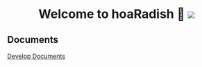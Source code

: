 <h1 align<h1 align="center">Welcome to hoaRadish 👋  <img src="https://img.shields.io/badge/hoaRadish-v0.0.0-blue"/></h1>   

## Documents
[Develop Documents](doc/develop/LBT-Coding-Specification_zhCN.md)
